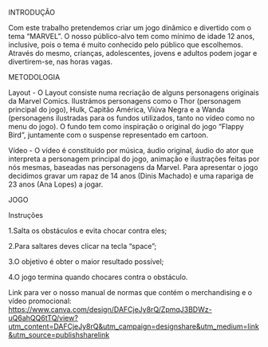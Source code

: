  INTRODUÇÃO

Com este trabalho pretendemos criar um jogo dinâmico e divertido com o tema “MARVEL”.
O nosso público-alvo tem como mínimo de idade 12 anos, inclusive, pois o tema é muito conhecido pelo público que escolhemos. 
Através do mesmo, crianças, adolescentes, jovens e adultos podem jogar e divertirem-se, nas horas vagas.

METODOLOGIA 


Layout - O Layout consiste numa recriação de alguns personagens originais da Marvel Comics. Ilustrámos personagens como o Thor (personagem principal do jogo), Hulk, Capitão América, Viúva Negra e a Wanda (personagens ilustradas para os fundos utilizados, tanto no vídeo como no menu do jogo). O fundo tem como inspiração o original do jogo “Flappy Bird”, juntamente com o suspense representado em cartoon.

Vídeo -   O vídeo é constituído por música, áudio original, áudio do ator que interpreta a personagem principal do jogo, animação e ilustrações feitas por nós mesmas, baseadas nas personagens da Marvel.
Para apresentar o jogo decidimos gravar um rapaz de 14 anos (Dinis Machado) e uma rapariga de 23 anos (Ana Lopes) a jogar.

JOGO

Instruções

1.Salta os obstáculos e evita chocar contra eles;

2.Para saltares deves clicar na tecla “space”;

3.O objetivo é obter o maior resultado possível;

4.O jogo termina quando chocares contra o obstáculo.


Link para ver o nosso manual de normas que contém o merchandising e o vídeo promocional:
https://www.canva.com/design/DAFCjeJy8rQ/ZpmqJ3BDWz-uQ6ahQQ6tTQ/view?utm_content=DAFCjeJy8rQ&utm_campaign=designshare&utm_medium=link&utm_source=publishsharelink
